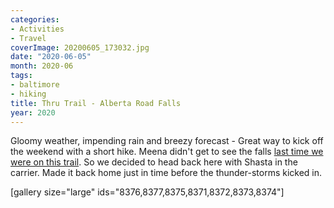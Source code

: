 ```yaml
---
categories:
- Activities
- Travel
coverImage: 20200605_173032.jpg
date: "2020-06-05"
month: 2020-06
tags:
- baltimore
- hiking
title: Thru Trail - Alberta Road Falls
year: 2020
---
```


Gloomy weather, impending rain and breezy forecast - Great way to kick off the weekend with a short hike. Meena didn't get to see the falls [last time we were on this trail](https://srikanthperinkulam.com/2020/05/15/alberta-road-thru-trail-hike/). So we decided to head back here with Shasta in the carrier. Made it back home just in time before the thunder-storms kicked in.

\[gallery size="large" ids="8376,8377,8375,8371,8372,8373,8374"\]
